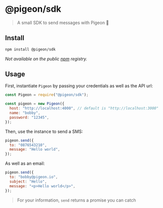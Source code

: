 # @pigeon/sdk

> A small SDK to send messages with Pigeon 🔧

## Install

```sh
npm install @pigeon/sdk
```

_Not available on the public [npm](https://www.npmjs.com) registry._

## Usage

First, instantiate `Pigeon` by passing your credentials as well as the API url:

```js
const Pigeon = require("@pigeon/sdk");

const pigeon = new Pigeon({
  host: "http://localhost:4000", // default is "http://localhost:3000"
  name: "bobby",
  password: "12345",
});
```

Then, use the instance to send a SMS:

```js
pigeon.send({
  to: "0876543210",
  message: "Hello world",
});
```

As well as an email:

```js
pigeon.send({
  to: "bobby@pigeon.io",
  subject: "Hello",
  message: "<p>Hello world</p>",
});
```

> For your information, `send` returns a promise you can catch
